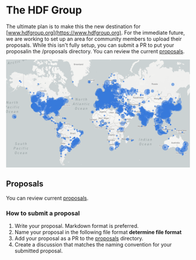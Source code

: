 # The HDF Group
The ultimate plan is to make this the new destination for [www.hdfgroup.org](https://www.hdfgroup.org). For the immediate future, we are working to set up an area for community members to upload their proposals. While this isn't fully setup, you can submit a PR to put your proposalin the /proposals directory. You can review the current [proposals](/proposals/). 

![Map showing HDF5 downloads.](/assets/img/DownloadMapJan2022.png)

## Proposals
You can review current [proposals](/proposals/). 

### How to submit a proposal
1. Write your proposal. Markdown format is preferred.
2. Name your proposal in the following file format **determine file format**
3. Add your proposal as a PR to the [proposals](/proposals/) directory. 
4. Create a discussion that matches the naming convention for your submitted proposal. 
